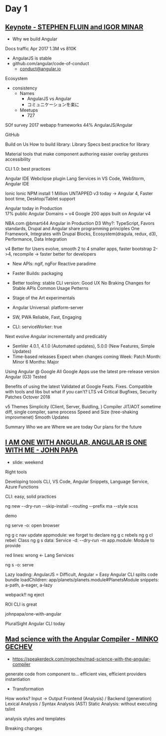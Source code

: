# Day 1


## [Keynote - STEPHEN FLUIN and IGOR MINAR](https://www.youtube.com/watch?v=anzsE2TbCyk)

- Why we build Angular

Docs traffic
Apr 2017 1.3M vs 810K
- AngularJS is stable
- github.com/angular/code-of-conduct
  - conduct@angular.io

Ecosystem
- consistency
  - Names
    - AngularJS vs Angular
    - コミュニケーションを楽に
  - Meetups
    - 727

SOf survey 2017
webapp frameworks
44% AngularJS/Angular

GitHub 

Build on Us
How to build library: Library Specs
best practice for library

Material
tools that make component authoring easier
overlay
gestures
accessibility

CLI 1.0: best practices

Angular IDE Webclipse plugin
Lang Services in VS Code, WebStorm, Angular IDE

Ionic
Ionic NPM install 1 Million
UNTAPPED
v3 today -> Angular 4, Faster boot time, Desktop/Tablet support

Angular today
in Production  
17% public Angular Domains = v4
Google 200 apps built on Angular v4

NBA.com @bmarti44
Angular in Production
D3
Why?: TypeScript, Favors standards, Drupal and Angular share programming principles
One Framework, Integrates with Drupal Blocks, Ecosystem(dragula, redux, d3), Performance, Data Integration

v4 
Better for Users
evolve, smooth 2 to 4
smaller apps, faster bootstrap
2->4, recompile -> faster
better for developers
- New APIs: ngif, ngFor Reactive paradime
- Faster Builds: packaging
- Better tooling: stable CLI version: Good UX
No Braking Changes for Stable APIs Common Usage Petterns

- Stage of the Art
experimentals
- Angular Universal: platform-server
- SW, PWA
Reliable, Fast, Engaging
- CLI: serviceWorker: true

Next
evolve Angular incrementally and predicably
- SemVer
4.0.1, 4.1.0 (Automated updates), 5.0.0 (New Features, Simple Updates)
- Time-based releases
Expect when changes coming
Week: Patch
Month: Minor
6 Months: Major

Using Angular @ Google
All Google Apps use the latest pre-release version Angular (G3)
Tested

Benefits of using the latest
Validated at Google
Feats. Fixes.
Compatible with tools and libs
but what if you can't?
LTS v4 Critical Bugfixes, Security Patches Octover 2018

v5 Themes
Simplicity (Client, Server, Buidling, ) Compiler JIT/AOT sometime diff, single compiler, same process
Speed and Size (tree-shaking improvmenet)
Smooth Updates

Summary
Who we are
Where we are today
Our plans for the future

## [I AM ONE WITH ANGULAR, ANGULAR IS ONE WITH ME - JOHN PAPA](https://www.youtube.com/watch?v=h7eVZg3j_Lk) 
  - slide: weekend

  Right tools

Developing toools
CLI, VS Code, Angular Snippets, Language Service, Azure Functions

CLI: easy, solid practices

ng new 
--dry-run
--skip-install
--routing
--prefix ma
--style scss

demo

ng serve
-o: open browser

ng g c nav
update appmodule: we forget to declare
ng g c rebels
ng g cl rebel: Class
ng g s data: Service
-d: --dry-run
-m app.module: Module to provide

red lines: wrong <- Lang Services

ng s -o: serve

Lazy loading: AngularJS = Difficult, Angular = Easy
Angular CLI splits code bundle
loadChildren: app/planets/planets.module#PlanetsModule
snippets: a-path, a-eager, a-lazy

webpack!!
ng eject

ROI
CLI is great

johnpapa/one-with-angular

PluralSight Angular CLI today

## [Mad science with the Angular Compiler - MINKO GECHEV](https://www.youtube.com/watch?v=tBV4IQwPssU)
  - https://speakerdeck.com/mgechev/mad-science-with-the-angular-compiler

  generate code from component to...
efficient vies, efficient providers instantiation

- Transformation

How works?
Input -> Output
Frontend (Analysis) / Backend (generation)
Lexical Analysis / Syntax Analysis (AST)
Static Analysis: without executing
tslint

analysis styles and templates

Breaking changes
<template> -> <ng-template>
Renderer -> Renderer2
sed? maybe break string literal

Context Aware Replacements
mgechev/ngmigrate
npm i -g ngmigrate

Code visualization
Large Software Systems

mgechev/ngast
get all metadata, relations

mgechev/ngrev
reverse engineering for Angular project
select tsconfig
visualize dependencies/relations

one dimension obove
mgechev/ngworld
visualization
ngworld -p tsconfig.json && open world/index.html

## [Creating VR Experiences with Angular and WebGL - AUSTIN MCDANIEL](https://www.youtube.com/watch?v=L_eQKnl8sao)

VR with Angular

`#ngPanda`
@amcdnl


interaction
- punch card
- keyboard
- mouse
- touch

VR is the next evolution

WebVR (WebGL)
2014-

Same Problems, different story
- Interaction event: click, keyboard, touch
- Viewport: window resize
- Life cycle: init, render, destroy
- Animations
- Dataflow

Challenges
- Desktop//Mobile VR
- Head tracking
- Gesture
- Voice Recognition for Input
- Shaders

HOPE
- a-frame
  - WebGL markup

in Angular

Custom  Renderers!
- Web
- Mobile Native
- Desktop Native
- Server-side

abstracted DOM elements

Override DOM Renderer

```
createElement(obj) {
  // if object === webgl don't render
}
```

```
<ngx-renderer>
  <ngx-orbit-controls>
  <ngx-scene>
    <ngx-sphere *ngFor>
```

Apply the stereoscopic filters

WebVR Polyfills


VR emulator Chrome extension

Next
- Better Render Ref.
- Native Compilation?
  - into Headset native

## [Module vs Module - DEBORAH KURATA](https://www.youtube.com/watch?v=ntJ-P-Cvo7o)

ES2015 Module vs Angular Module

Lazy loading

JS problem: Namespaces, Code organization
- AngularJS Module
- TypeScript Module
- ES2015 Module
- Angular Module

ES2015 Modules
- simple code file
  - export 
  - import
- micro

Angular Module
- macro
- defines components, dependencies
- more modules: feature modules
  - AppModule
- Angular Module is a ES2015 Module

Components depenedency

all component,pipe in AppModule

- declarations: [...]
- bootstrap: [AppComponent]
  - find in index.html
- providers:[ProductService]
  - application wide injector
- imports: [BrowserModule, ...]

ES2015 import & Angular imports

RouterModule
- Directives (declarations, exports)
- Services (providers)
  - not provided by forChild()

exports
- declared stuff for other modules

Feature modules
- particular feature area
- still provides to application wide injector
- CommonModule: ngIf, ngFor
  - BrowserModule has 

add new features modules...
Duplicated components and imports
-> SharedModule

SharedModule
- StarComponent
- CommonModule ->
- FormsModule

Angular Modules
- Organize the pieces of out app: declarations
- Extends out app with capability from external lib: imports array
- Provide a template resolution environment: ngFor, ngIf, ...
- Aggregate and re-export
- Provide config for compiler
- Loaded eagerly or lazy

Lazy but fast
- first time for bootstrap
- small bundle

Preparing for Lazy Loading
- Use a feature module
  - lazy load is based on module level
- Group routes under a single parent
  - { path: products, children: [...] }
- Don't import the module in another module
  - eliminate all ES2015 importing

## [Embrace Component Tranquility - JUSTIN SCHWARTZENBERGER](https://www.youtube.com/watch?v=d7fLYenKy-I)

Componentization

Angular Component model

Angular Component = Markup + Logic + Style

Component: Web Components, Polymer, React

Component architects

Player cards

Component = styles, Input/Output, Template

Componenize all the things -> cannot

Darkness fall

price we pay when we build component : Component Tax

An Angular Component
- Rendering Engine
   - Deps, CD
- Execution and Tracking
- Pre-run Compilation
- JS payload adding

The Payload Tax
- bootsrrapping
- Lazy loading
- display decitions
- change detection

The Execution Tax

deciding to make a component
- We need that payload
- We want that execution

becoming component architect

custom element selector pattern 
- write many container components

The Container Element Tax
- Custom Element is not block level by default
  - :host: { display: block; }
- not semantic `<section>` wrapper
- -> JS Payload

Component Selectors
- element
- class
- attr
- attr name and value
- :not() selector

```
<section owHeroList>
```

```
@Component({
  selector: [owHeroList],
  template: `
    <h2>Heroes</h2>
    <ng-content></ng-content>
  `
})
```

**Component footprint gets smaller**
  - no styles
  - no container

Component/**Directive** Selectors

Component Composition
- The Decision and Presentation Pattern

Decision Maker + Presenters
- Decision Maker
  - Parent Component: Load Data, Change Data
- Presenters
  - Child Component: @Input/@Output, OnPush
  - easy to reuse

The Tree Coupling Tax

CardListComponent: Decision
```
@Component({
  selector: ow-card-list,
  template: <ow-card *ngFor=".." [card]="card" (upvote)="...">
})
class {
  cards: [...];
  upvote() {};
}
```

CardComponent: Presenter
```
@Component({
selector: 'ow-card'
template: `
<h2>{{card.name}}
<button (click)="upvote.emit()" <---
`
})
```

new UpvoteButton

```
@Component({
selector: 'ow-upvote'
template: `
<button (click)="upvote.emit()" <---
`
})
```

middle (upvote) is only for pass-thru. we don't have pay that tree coupling task

Trade-off

a option: CardService in UpvoteComponent (injection)

Challenge with Services: each component has own services
- not be coupled
- harmony

it's like Redux patterns
- Store in all component

Eliminate Tree-coupling tax
- Decision/Presentation
- Services
- Oservables
- Redux

**Atomic Design** methodology
- Page View
  - Composition Component
    - native DOM + attribute selector
      - aside[owAgentList], article[owMap] 
  - Global Component
- Service with Observables
- Decision and Presentation

Componentize tax balance

## [Animations in Angular 4.0.0 - MATIAS NIEMELA](https://www.youtube.com/watch?v=Oh9wj-1p2BM)

http://yom.nu/ng-conf-2017

Demo: yom.nu/ng-conf-2017-demo

4 years works on Angular

- New feeatues
- Everything is here 4.1
- Demo

@angular/animations
- animations specific code
- refactored fully dynamic

Migration from 2
- import style,animate,transition, trigger from /animations
- import BrowserAnimationsModule

a ton of changes not external API but internal
- 100% run time handled which allows for a lots of cool things

AnimationsModule
- BrowserAnimationModule: for users (runtime)
- NoopAnimationsModule: for testing (disable all animations)

SYstemJS
load all three bundles
- animations.umd
- animations-browser.umd
- platform-browser-animations.umd

basic example
- fade in/out

special property `@` symbol

```html
<div [@fade]="active ? 'in' : 'out'">
  hello there
</div>
<button (click)="toggleActive()">Toggle</button>
```

```
animations: [
  trigger('fade', [...])
]
```

import an animation as a module

```
animations: [fadeAnimations]
```

```
export fadeAnimations = trigger('fade', [
  transition('* => in', [
    style({opaticy: 0}),
    animate(100, style({opacity: 1}))
  ]),
  transition('* => out', [
    animate(100, style({opacity: 0}))  
  ])
])
```

Angular knows opacity is 1 before the animation started

Animation Callback Events

```html
<div [@fade]="active ? 'in' : 'out'"
     (@fade.start)="onStart($event)"
     (@fade.done)="onDone($event)">
  hello there
</div>
```

$event
- element: any (div)
- fromState: string (in|out)
- toState: string (in|out)
- totalTime: number (1000)
- triggerName: string (fade)
- phaseName: string (start|done)

building animation()s
- Reusable animation

`animation()` function
- defines a reusable animation as a module
- input variables
- transition() uses it
- sub animations
  - `animateChild()` is used to invoke it

Refactor `@fade` animation
- fade in/out is are common

```ts
export const fadeIn = animation([
  style({opacity: 0}),
  animate(1000, style({ppacity: 1}))
])
export const fadeOut = animation([
  animate(1000, style({opacity: 0}))
])
```

Use 

```ts
trigger('fade', [
  transition('* => in', animateChild(fadeIn)),
  transition('* => out', animateChild(fadeOut))
])
```

Dynamic animation: input variables coming
- animateChild accepts input params
- animateChild(animation, {params: value})

```ts
export const fadeIn = animation([
  style({opacity: '$start'}),
  animate(1000, style({opacity: '$end'}))
], { end: 1}) // default value

export const fadeOut = animation([
  animate('$duration', style({opacity: 0}))
], { duration: 1000 })
```


```ts
trigger('fade', [
  transition('* => in', animateChild(fadeIn, { start: 0})),
  transition('* => out', animateChild(fadeOut, { duration: '$customTime'}))
], { customTime: '2s' }) // valiables for variables
```

how do you get data into a transision

```ts
<div [@fade]="exp"></div>

@class DemoFadeComponent {
  exp = 'in'
}
```

from 4.1: object passing for passing params

```ts
<div [@fade]="exp"></div>

@class DemoFadeComponent {
  exp = { value: 'in', customTime: 1000};
}
```

`query()` animations

query() and queryAll()
- Collects inner items
- Uses querySelector/querySelectorAll
- Can detect enter/leave & active animations

```html
<div class="contianer" *ngIf="active" @reveal> // no expression
  <h2>title</h2>
  <p>text</p>
  <p>text</p>
  <img/>
</div>
```

Group: parallel

```ts
// 1. shrink the container to be small
style({overflow: 'hidden', height: 0}) // @ container
// 2. hide all inner children
queryAll('*', style({opacity: 0}) // @ children
// 3. animate the container and inner children
group([
  animate('0.5s', style({ height: '*'}), // container
  queryAll('*', animate(500, style({opacity: 1}))) // children
])
```

Programmatic animations

`AnimationBuilder`
- Build animation on the fly: out of `@Component`
- Player access: lower APIs exposed
- frame-by-frame control

```ts
class Cmp {
  constructor(private builder: AnimationBuilder) {}

  start(percentage) {
    const definition = this.builder.build([
      style({width: 0}),
      animate(1000, style({width: (percentage * 100) + '%'}))
    ]);
    const player = definition.create(element);
    return player
  }
}
```

- player.play(),pause(),finish(),onDone(),setPosition(percentage),destroy()

FAQ feature: route animations

Animations + Routes
- 2 child routes and 1 parent route to control them
- have to access to route-outlet
  - RouteOutlet has the data: active route, and custom metadata within the route
- Transitions = route changes
- No extensions for router edge case: Use basic APIs

```html
<div [@routerAnimations]="prepareRoute(r)">
  <router-outlet #r="outlet"></router-outlet> 
</div>
```

```ts
prepareRoute(r: RouterOutlet) {
  return r.activeRoute ? r.activeRoute.config.animation: '';
}
```

```ts
const ROUTES = [
  {
    path: '',
    component: IndexPage,
    animation: {
      value: 'home',
      // more data
      left: '100%'
    }
  },
  {
    path: 'about',
    component: AboutPage,
    animation: {
      value: 'about',
    }
  },
]
```

```ts
trigger('routerAnimations', [
  transition('home => about', group([ // home => about specific animation
    query('home-page', [...]),
    query('about-page', [...]),
  ])),
  transition('* => *', [ // all routing
    query(':enter', [...]),
    query(':leave', [...]),
  ]),
])
```

Remember: Angular 4.1

yom.nu/ng-conf-2017

## [Keeping the Sand Out of Your Eyes  No Sandbox, No Problem - TIM EHAT](https://www.youtube.com/watch?v=Lkda4xNPi5M)
AngularJS 1.6
- Injection
Executing User Content is Bad
Potential is Bad
no valuable contents,internal tools -> Browser + LastPass...

Angular Expression
{{ 1 + 1 }} -> 2
{{ user.name }} -> 'timehat'
{{ user.name }} -> '<script>alert("XSS")</script> with escaping

Expression Sandbox
Resticting expression
difficult to test and maintain

1.6 Removal Sandbox
Edge case fixing for sandbox
No more patch

1. passing user content to $compoile => Even if it's excaped
2. Building templates on Server -> HTML escaped? ng-app remains
angular-expression-injection

Dont mix client/server templates
Dont generate template from user input
Use ng-non-bindable
Don't pass user contents to $func
Hack your app

## [Thoughtful Component Design - JEREMY ELBOURN and MILES MALERBA](https://www.youtube.com/watch?v=0BikjL858OQ)

https://goo.gl/TvRLlu

Angular Material
- Projected by Angular Team
- High quality set of UI component
- Based on Material Design Spec
- Use best practice


1 to 2
- 2.5 years
- 50+ components
- 5657 commits

We've learned a lot to building component
- component design practice

Thoughtful use of custom elements for your angular components (and when not to use custom elements)

Angular custom elements for wraps stuffs and put it anywhere
- `md-input-container` style
- users still can access to the native elements
- avoid hiding element inside of the template in a custom element

```html
<md-input-container>
  <input required type="email">
</md-input-container>

<button md-button>SAVE</button>
```

Same practice for complex components
- Keep composition of native elements 

```html
<nav md-tab-nav-bar ...>
  <a md-tab-link ...>
    {{ link.label }}
  </a>
</nav>
```

Other benefits
- In Material Design, Buttons handles click actions and navigation links 
- accessibility for screen reader users
  - need to add right roles and aria attrs

Not Good 
```html
<md-button (click)="...">SAVE</md-button>
<md-button [href]="...">VIEW</md-button>
```

Good: native accessibilty without additional attrs
```html
<button md-button (click)="...">SAVE</button>
<a md-button [href]="...">VIEW</a>
```

Other benefits
- make components simple

Not Good
```html
<md-input></md-input>
```

- need to pass-thru inputs from `md-input` to inner `input`
  - larger generated code by compiler

Good
```html
<md-input-container>
  <input required type="email">
</md-input-container>
```

Benefits
- Familiar APIs!
- Accessibiity win!
- Simpler implementaion!

Thoughtful COmponent Composition

Menu view
- 2 parts
  - toggle button
  - menu panel
- how to write the template

Not Good
- Encapusulated by md-menu
  - how to pass the class to inner trigger button?
  - another class for panel to put on custom shadow?
  - and and and ...
```
<md-menu [triggerClass]="menuSpacing" [panelClass]="panelShadow" ...>
  <md-menu-item ...>{{opt.label}}</md-menu-item>
</md-menu>
```

now: Split up the different parts and connect
- Flexible
- `mdMenuTriggerFor` directive

```html
<button md-button [mdMenuTriggerFor]="menu" ...>SETTINGS</button>

<md-menu #menu="mdMenu">
  <button md-menu-item ...>{{opt.label}}</button>
</md-menu>
```

Mor ecomplex component approach
- autocomplete = input + options panel
- datepicker = input + calendar panel
- data-table = table + sorters + paginator

benefits
- single responsibility
- flexibility win
- friendly to native elements
  - interop other libs

directy touchs to DOM

Thoughtful DOM Interaction

Use code -> Angular -> DOM: abstraction is why we use a framework

how to use native web APIs not abstracted

Measuring, sizing and positioning of elements

Slider component: requires window width

Reaching outside the Angular app
- html dir="rtl"
- body > Angular

Server Side: Universal
- no DOM APIs on Seriver

Found: when happen Component doing on native API = 2 kinds
- In response to user interaction
  - Good to pre-render!
  - No users on server
- On initial render
  - Needs special handling
  - measuring something after CSS: common case
    - Universal will provide way to do that some small snippets to fix-up that

WARNING: Avoid manual templating!! 

DOM
- avoid when possible
- use carefully if necesary
- beware XSS

The Angular Zone

Thoughtful Zone Interaction

Asynchronous execution context
- even asynchronous things!
- detect when Angular runs CD

ngZone.runOutsideAngular(() => {
  // invisible from Angular

  document.body.addEventListener('scroll', () => {
  })

  requestAnimationFrame(() => {
  })
})

Be thoughtful about
- custom elements
- component composition
- DOM interaction
- Use of Zones


## [Back from the past: A tale of helping others upgrade from Angular 1.x - SERGIO CRUZ](https://www.youtube.com/watch?v=FFhJSkI35U8)

My history of upgrading AngularJS to Angular

2013
- first AngularJS
  - download AngularJS source code
  - add script tag to a page
  - write
  - profit?

AngularJS Awesome in 2013
- Idea to conception in no time
  - protopyping
- Great separation of concerns
- Similar MVC as backend code
  - dependency injection

in 2017
- write client-side app

2017
- install the CLI
- generate project
- hello typeScript
- npm all the thing
- no script tag
  - automated by CLI
- help(?)

This happens All the time with new Angular developers

Problem: modern JS apps
- More tooling: Node.js Webpack, ..
- Modern languages: ES2015m TypeScript, ...
- Mo limited to browsers
- All of this while
  - Backwards compatible
  - learning best practieve as we go

- Not as simple as script tags anymore
- Dev onboarding is more difficult
- Lot' to gain, but comes at a price

JavaScript has gotten harder

Common difficulties when upgrading

TypeScript?
  - don't have to, but most people use

Template syntax?
  - `[]`, `()`, `*`

CLI?
  
Actual challenges I ran into
- Mixed with backend: Rails + AngularJS
- CoffeeScript
- Bower
- Grunt

We wanted to undertand 
- so we used science

Upgrading process

Pain points: survey by jeffwhelpley
- Time & priority: stopping developing new features
- Business incentive
- Team proficiency
  - developers didn't want to learn new framework
- 3rd party libs
- All the tooling

The new Angular syntax is not the reason why some people aren't upgrading

How to go about it Angular

Steps we can take today
- Component-based
  - move from controllers and directives
- Write full SPAs
  - stop container of the website
- install deps with npm
  - install
  - webpack
- Use TypeScript

## [Mischief Maker - LUKAS RUEBBELKE and ROGER TIPPING](https://www.youtube.com/watch?v=kW37RU5k8xM)

- application developing stage
- enlighten
  - have a MIDI Keyboard, use navigator.requestMIDIAccess()
- knowledge
  - learn RxJS and Web MIDI API
- understand
  - raw data to view make senses
- manifest 
  - "make music together"
- perceive: notice
  - perceive the impact of out actions
  - we must ask the universe when we do something what is the impact, what are you trying to tell us
  - you may want to record
- reflect
  - play the recorded audio
- evolve
  - multiple recording
- review
  - singing

## [ng-STEAM - JOE SKEEN and GWEN SKEEN](https://www.youtube.com/watch?v=39vCAvW0a7E)

- Gwen: 5 years old Angular Developer

STEM
- Science Technology Engineering Math

STEAM
- Science Technology Engineering Angular Math

Kids creativity
- using scratch

https://studio.code.org
- helping kids to learn program

Angular QuickStart Plunker

Interactive examples are fun

## [The Memory Leak Brain Drain - JON BOYD](https://www.youtube.com/watch?v=cWHR-Eqe8q4)

## [There and Back Again  a developer’s tale - JACOB TURNER](https://www.youtube.com/watch?v=IFblumxIFW8)

## [The Little Tool That Dreams Big - HANS LARSEN](https://www.youtube.com/watch?v=f9hhzDZXWPM)

## [The Angular Compiler 4.0 - TOBIAS BOSCH](https://www.youtube.com/watch?v=RXYjPYkFwy4)

smaller generated code

- Angular Compiler
Metadata -> Parse -> AST -> Transform -> TS/JS -> Instatiate -> App
4.0 Change is Transform & Instantiate

View() {
  return viewDef([
    elementDef(0, "div", [["a1": "v1"]])
  ])
}
ViewDefinition = 1 / component definition
ViewData = 1 / component instance

Hierarchy: child count
elementDef(1, "div", [])
elementDef(0, "span", [])

Directive
directiveDef(3, NgModel, [NgForm]), child count, class, injection

Lifecycle hooks
class NgModel implement ...
Bit shift

Bindings

elementDef(, , , ["href"])
(view, comp, check) => { check(view, 0, comp.someHref) }

v2 vs v4

v2
Performance is good. but big.

Trade-off
Benchmarks
bootstrap/size/route/update

size: better
Closure Compiler: super optimizable 

bootstrap: not changed

route: OK (not tuned component)
update: (not tuned component)

Next
- Make AOT the default
- Watch mode: ngc --watch
- Better error messages
- Type-checking in templates (without ngfactory, indicate on the template)
- More flexible metadata (3rd party tooling)
- Remove ngfactory.ts files (more simpler)

## [Reactive Programming with RxJS  A Beginner’s Perspective - TRACY LEE and BEN LESH](https://www.youtube.com/watch?v=aZRJOVPMW4k)

Perspective

How to create new Observable
new Observable(observer => ...)

Many creation methods
of, from

Lookahead Search
(input)=inputChange$.next(value)
inputChanges$

Mistakes
import from "rxjs/Rx" "rxjs" 
Include just what you need
Tree-Shaking

catch(err => {
  console.error(err)
  return Obsevable.empty()
})

switchMap(text => {
  return this.puns.suggestKeywords(text);
})

keyword$.share() for twice  | async

Same-shapedness

Wrap Speech API

keyword$ = merge(spoken, typed).share()


## [How to Scratch an Itch - JUSTIN SEARLS](https://www.youtube.com/watch?v=7YB1I5h2ujw)

- Make apps for your fun
